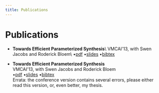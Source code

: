 ```yaml
---
title: Publications
---
```


# Publications

- __Towards Efficient Parameterized Synthesis__\\
  VMCAI'13, with Swen Jacobs and Roderick Bloem\\
  &#8226;[pdf](pdf/Towards_Efficient_Parameterized_Synthesis.pdf)
  &#8226;[slides](slides/Towards_Efficient_Parameterized_Synthesis.pptx)
  &#8226;[bibtex](bibtex/Towards_Efficient_Parameterized_Synthesis.bib)

- __Towards Efficient Parameterized Synthesis__\
  VMCAI'13, with Swen Jacobs and Roderick Bloem\
  &#8226;[pdf](pdf/Towards_Efficient_Parameterized_Synthesis.pdf)
  &#8226;[slides](slides/Towards_Efficient_Parameterized_Synthesis.pptx)
  &#8226;[bibtex](bibtex/Towards_Efficient_Parameterized_Synthesis.bib)
  \
  Errata: the conference version contains several errors, please either read this version,
  or, even better, my thesis.

